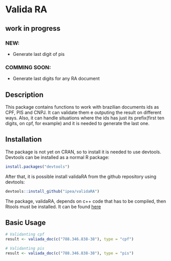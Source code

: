 
<!-- README.md is generated from README.Rmd. Please edit that file -->
Valida RA
=========

work in progress
----------------

### NEW:

-   Generate last digit of pis

### COMMING SOON:

-   Generate last digits for any RA document

Description
-----------

This package contains functions to work with brazilian documents ids as CPF, PIS and CNPJ. It can validate them e outputing the result on different ways. Also, it can handle situations where the ids has just its prefix(first ten digits, on cpf, for example) and it is needed to generate the last one.

Installation
------------

The package is not yet on CRAN, so to install it is needed to use devtools. Devtools can be installed as a normal R package:

``` r
install.packages("devtools") 
```

After that, it is possible install validaRA from the github repository using devtools:

``` r
devtools::install_github("ipea/validaRA") 
```

The package, validaRA, depends on c++ code that has to be compiled, then Rtools must be installed. It can be found [here](https://cran.r-project.org/bin/windows/Rtools/)

Basic Usage
-----------

``` r
# Validanting cpf
result <- valiada_doc(c("788.346.838-38"), type = "cpf")

# Validanting pis
result <- valiada_doc(c("788.346.838-38"), type = "pis")
```
